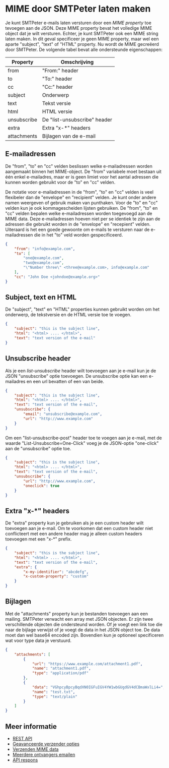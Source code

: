 # MIME door SMTPeter laten maken

Je kunt SMTPeter e-mails laten versturen door een *MIME property* toe tevoegen aan de JSON. Deze MIME property
bevat het volledige MIME object dat je wilt versturen. Echter, je kunt SMTPeter ook een MIME string 
laten maken. In dit geval specificeer je geen MIME property, maar wel een aparte "subject", "text" of 
"HTML" property. Nu wordt de MIME gecreëerd door SMTPeter. De volgende tabel bevat alle ondersteunde eigenschappen:

| Property      | Omschrijving                  |
|---------------|-------------------------------|
| from          | "From:" header                |
| to            | "To:" header                  |
| cc            | "Cc:" header                  |
| subject       | Onderwerp                     |
| text          | Tekst versie                  |
| html          | HTML versie                   |
| unsubscribe   | De "list-unsubscribe" header  |
| extra         | Extra "x-\*" headers          |
| attachments   | Bijlagen van de e-mail        |


## E-mailadressen

De "from", "to" en "cc" velden beslissen welke e-mailadressen worden aangemaakt binnen het MIME-object. De "from" variabele 
moet bestaan uit één enkel e-mailadres, maar er is geen limiet voor het aantal adressen die kunnen worden gebruikt 
voor de "to" en "cc" velden.

De notatie voor e-mailadressen in de "from", "to" en "cc" velden is veel flexibeler dan de "envelope" en "recipient" velden. 
Je kunt onder andere namen weergeven of gebruik maken van punthaken. Voor de "to" en "cc" velden kun je ook kommagescheiden 
lijsten gebruiken. De "from", "to" en "cc" velden bepalen welke e-mailadressen worden toegevoegd aan de MIME data. Deze 
e-mailadressen hoeven niet per se identiek te zijn aan de adressen die gebruikt worden in de "envelope" en "recepient" 
velden. Uiteraard is het een goede gewoonte om e-mails te versturen naar de e-mailadressen die in het "to" veld worden 
gespecificeerd.


```json
{
    "from": "info@example.com",
    "to": [
        "one@example.com",
        "two@example.com",
        "\"Number three\" <three@example.com>, info@example.com"
    ],
    "cc": "John Doe <johndoe@example.org>"
}
```


## Subject, text en HTML

De "subject", "text" en "HTML" properties kunnen gebruikt worden om het onderwerp, de tekstversie en de HTML versie toe te voegen.

```json
{
    "subject": "this is the subject line",
    "html": "<html> .... </html>",
    "text": "text version of the e-mail"
}
```

## Unsubscribe header

Als je een *list-unsubscribe* header wilt toevoegen aan je e-mail kun je de JSON "unsubscribe" optie toevoegen. De unsubscribe optie kan een e-mailadres en een url bevatten of een van beide.

```json
{
    "subject": "this is the subject line",
    "html": "<html> .... </html>",
    "text": "text version of the e-mail",
    "unsubscribe": {
        "email": "unsubscribe@example.com",
        "url": "http://www.example.com"
    }
}
```

Om een "list-unsubscribe-post" header toe te voegen aan je e-mail, met de waarde "List-Unsubscribe=One-Click" voeg je de JSON-optie "one-click" aan de "unsubscribe" optie toe. 

```json
{
    "subject": "this is the subject line",
    "html": "<html> .... </html>",
    "text": "text version of the e-mail",
    "unsubscribe": {
        "url": "http://www.example.com",
        "oneclick": true
    }
}
```

## Extra "x-*" headers

De "extra" property kun je gebruiken als je een custom header wilt toevoegen aan je e-mail. Om te voorkomen dat een custom header niet conflicteert met een andere header mag je alleen custom headers toevoegen met een "x-*" prefix.

```json
{
    "subject": "this is the subject line",
    "html": "<html> .... </html>",
    "text": "text version of the e-mail",
    "extra": {
        "x-my-identifier": "abcdefg",
        "x-custom-property": "custom"
    }
}
```

## Bijlagen

Met de "attachments" property kun je bestanden toevoegen aan een mailing. SMTPeter verwacht een array met JSON objecten. Er zijn twee verschillende objecten die ondersteund worden. Of je voegt een link toe die naar de bijlage verwijst of je voegt de data in het JSON object toe. De data moet dan wel base64 encoded zijn. Bovendien kun je optioneel specificeren wat voor type data je verstuurd.


```json
{
    "attachments": [ 
        {
            "url": "https://www.example.com/attachment1.pdf",
            "name": "attachment1.pdf",
            "type": "application/pdf"
        }, 
        {
            "data": "VGhpcyBpcyBqdXN0IGFuIGV4YW1wbGUgdGV4dCBmaWxlLi4=",
            "name": "test.txt",
            "type": "text/plain"
        } 
    ]
}
```

## Meer informatie

* [REST API](./rest-api)
* [Geavanceerde verzender opties](./rest-send-advanced)
* [Verzenden MIME data](./rest-mime)
* [Meerdere ontvangers emailen](./rest-send-multiple-recipients)
* [API respons](./rest-api-reaction)
